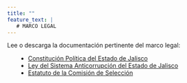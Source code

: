 ```yaml
---
title: ""
feature_text: |
   # MARCO LEGAL
---
```


<p></p>

Lee o descarga la documentación pertinente del marco legal:  
<p></p>

<ul><li style="margin-left: 25px"><a href = "https://congresoweb.congresojal.gob.mx/BibliotecaVirtual/legislacion/Códigos/Constitución%20Pol%C3%ADtica%20del%20Estado%20de%20Jalisco-070721.doc">Constitución Política del Estado de Jalisco</a></li>
	<li style="margin-left: 25px"><a href = "https://congresoweb.congresojal.gob.mx/BibliotecaVirtual/legislacion/Leyes/Ley%20del%20Sistema%20Anticorrupci%C3%B3n%20del%20Estado%20de%20Jalisco-140921.doc">Ley del Sistema Anticorrupción del Estado de Jalisco</a></li>
	<li style="margin-left: 25px"><a href = "/documentos/Estatuto_de_la_Comision_de_Seleccion_v3.pdf">Estatuto de la Comisión de Selección</a></li>
</ul>

<p></p>
<p></p>
<p></p>
<p></p>
